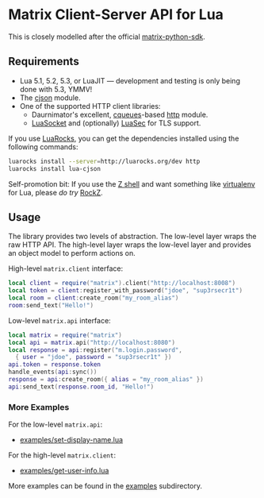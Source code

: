 Matrix Client-Server API for Lua
================================

This is closely modelled after the official
[matrix-python-sdk](https://github.com/matrix-org/matrix-python-sdk).


Requirements
------------

* Lua 5.1, 5.2, 5.3, or LuaJIT — development and testing is only being done
  with 5.3, YMMV!
* The [cjson](http://www.kyne.com.au/~mark/software/lua-cjson.php) module.
* One of the supported HTTP client libraries:
  - Daurnimator's excellent,
    [cqueues](http://25thandclement.com/~william/projects/cqueues.html)-based
    [http](https://github.com/daurnimator/lua-http) module.
  - [LuaSocket](http://w3.impa.br/~diego/software/luasocket) and (optionally)
    [LuaSec](https://github.com/brunoos/luasec) for TLS support.

If you use [LuaRocks](https://luarocks.org), you can get the dependencies
installed using the following commands:

```sh
luarocks install --server=http://luarocks.org/dev http
luarocks install lua-cjson
```

Self-promotion bit: If you use the [Z shell](http://www.zsh.org/) and want
something like
[virtualenv](http://docs.python-guide.org/en/latest/dev/virtualenvs/) for Lua,
please *do try* [RockZ](https://github.com/aperezdc/rockz).


Usage
-----

The library provides two levels of abstraction. The low-level layer wraps the
raw HTTP API. The high-level layer wraps the low-level layer and provides an
object model to perform actions on.

High-level `matrix.client` interface:

```lua
local client = require("matrix").client("http://localhost:8008")
local token = client:register_with_password("jdoe", "sup3rsecr1t")
local room = client:create_room("my_room_alias")
room:send_text("Hello!")
```

Low-level `matrix.api` interface:

```lua
local matrix = require("matrix")
local api = matrix.api("http://localhost:8080")
local response = api:register("m.login.password",
  { user = "jdoe", password = "sup3rsecr1t" })
api.token = response.token
handle_events(api:sync())
response = api:create_room({ alias = "my_room_alias" })
api:send_text(response.room_id, "Hello!")
```

### More Examples

For the low-level `matrix.api`:

* [examples/set-display-name.lua](./examples/set-display-name.lua)

For the high-level `matrix.client`:

* [examples/get-user-info.lua](./examples/get-user-info.lua)

More examples can be found in the [examples](./examples) subdirectory.
